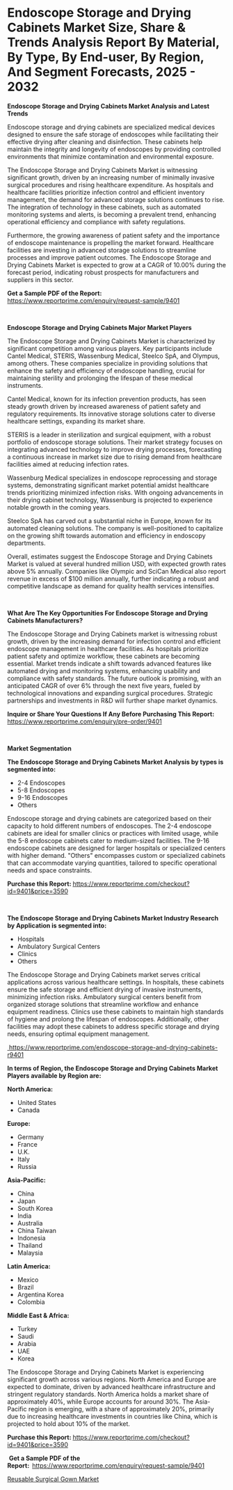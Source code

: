 <p><h1>Endoscope Storage and Drying Cabinets Market Size, Share & Trends Analysis Report By Material, By Type, By End-user, By Region, And Segment Forecasts, 2025 - 2032</h1></p><p><strong>Endoscope Storage and Drying Cabinets Market Analysis and Latest Trends</strong></p>
<p><p>Endoscope storage and drying cabinets are specialized medical devices designed to ensure the safe storage of endoscopes while facilitating their effective drying after cleaning and disinfection. These cabinets help maintain the integrity and longevity of endoscopes by providing controlled environments that minimize contamination and environmental exposure. </p><p>The Endoscope Storage and Drying Cabinets Market is witnessing significant growth, driven by an increasing number of minimally invasive surgical procedures and rising healthcare expenditure. As hospitals and healthcare facilities prioritize infection control and efficient inventory management, the demand for advanced storage solutions continues to rise. The integration of technology in these cabinets, such as automated monitoring systems and alerts, is becoming a prevalent trend, enhancing operational efficiency and compliance with safety regulations.</p><p>Furthermore, the growing awareness of patient safety and the importance of endoscope maintenance is propelling the market forward. Healthcare facilities are investing in advanced storage solutions to streamline processes and improve patient outcomes. The Endoscope Storage and Drying Cabinets Market is expected to grow at a CAGR of 10.00% during the forecast period, indicating robust prospects for manufacturers and suppliers in this sector.</p></p>
<p><strong>Get a Sample PDF of the Report:&nbsp;</strong> <a href="https://www.reportprime.com/enquiry/request-sample/9401?utm_campaign=2255&utm_medium=2&utm_source=Github&utm_content=ia&utm_term=20032025&utm_id=endoscope-storage-and-drying-cabinets">https://www.reportprime.com/enquiry/request-sample/9401</a></p>
<p>&nbsp;</p>
<p><strong>Endoscope Storage and Drying Cabinets Major Market Players</strong></p>
<p><p>The Endoscope Storage and Drying Cabinets Market is characterized by significant competition among various players. Key participants include Cantel Medical, STERIS, Wassenburg Medical, Steelco SpA, and Olympus, among others. These companies specialize in providing solutions that enhance the safety and efficiency of endoscope handling, crucial for maintaining sterility and prolonging the lifespan of these medical instruments.</p><p>Cantel Medical, known for its infection prevention products, has seen steady growth driven by increased awareness of patient safety and regulatory requirements. Its innovative storage solutions cater to diverse healthcare settings, expanding its market share.</p><p>STERIS is a leader in sterilization and surgical equipment, with a robust portfolio of endoscope storage solutions. Their market strategy focuses on integrating advanced technology to improve drying processes, forecasting a continuous increase in market size due to rising demand from healthcare facilities aimed at reducing infection rates.</p><p>Wassenburg Medical specializes in endoscope reprocessing and storage systems, demonstrating significant market potential amidst healthcare trends prioritizing minimized infection risks. With ongoing advancements in their drying cabinet technology, Wassenburg is projected to experience notable growth in the coming years.</p><p>Steelco SpA has carved out a substantial niche in Europe, known for its automated cleaning solutions. The company is well-positioned to capitalize on the growing shift towards automation and efficiency in endoscopy departments.</p><p>Overall, estimates suggest the Endoscope Storage and Drying Cabinets Market is valued at several hundred million USD, with expected growth rates above 5% annually. Companies like Olympic and SciCan Medical also report revenue in excess of $100 million annually, further indicating a robust and competitive landscape as demand for quality health services intensifies.</p></p>
<p>&nbsp;</p>
<p><strong>What Are The Key Opportunities For Endoscope Storage and Drying Cabinets Manufacturers?</strong></p>
<p><p>The Endoscope Storage and Drying Cabinets market is witnessing robust growth, driven by the increasing demand for infection control and efficient endoscope management in healthcare facilities. As hospitals prioritize patient safety and optimize workflow, these cabinets are becoming essential. Market trends indicate a shift towards advanced features like automated drying and monitoring systems, enhancing usability and compliance with safety standards. The future outlook is promising, with an anticipated CAGR of over 6% through the next five years, fueled by technological innovations and expanding surgical procedures. Strategic partnerships and investments in R&D will further shape market dynamics.</p></p>
<p><strong>Inquire or Share Your Questions If Any Before Purchasing This Report:</strong> <a href="https://www.reportprime.com/enquiry/pre-order/9401?utm_campaign=2255&utm_medium=2&utm_source=Github&utm_content=ia&utm_term=20032025&utm_id=endoscope-storage-and-drying-cabinets">https://www.reportprime.com/enquiry/pre-order/9401</a></p>
<p>&nbsp;</p>
<p><strong>Market Segmentation</strong></p>
<p><strong>The Endoscope Storage and Drying Cabinets Market Analysis by types is segmented into:</strong></p>
<p><ul><li>2-4 Endoscopes</li><li>5-8 Endoscopes</li><li>9-16 Endoscopes</li><li>Others</li></ul></p>
<p><p>Endoscope storage and drying cabinets are categorized based on their capacity to hold different numbers of endoscopes. The 2-4 endoscope cabinets are ideal for smaller clinics or practices with limited usage, while the 5-8 endoscope cabinets cater to medium-sized facilities. The 9-16 endoscope cabinets are designed for larger hospitals or specialized centers with higher demand. "Others" encompasses custom or specialized cabinets that can accommodate varying quantities, tailored to specific operational needs and space constraints.</p></p>
<p><strong>Purchase this Report:&nbsp;</strong><a href="https://www.reportprime.com/checkout?id=9401&price=3590&utm_campaign=2255&utm_medium=2&utm_source=Github&utm_content=ia&utm_term=20032025&utm_id=endoscope-storage-and-drying-cabinets">https://www.reportprime.com/checkout?id=9401&price=3590</a></p>
<p>&nbsp;</p>
<p><strong>The Endoscope Storage and Drying Cabinets Market Industry Research by Application is segmented into:</strong></p>
<p><ul><li>Hospitals</li><li>Ambulatory Surgical Centers</li><li>Clinics</li><li>Others</li></ul></p>
<p><p>The Endoscope Storage and Drying Cabinets market serves critical applications across various healthcare settings. In hospitals, these cabinets ensure the safe storage and efficient drying of invasive instruments, minimizing infection risks. Ambulatory surgical centers benefit from organized storage solutions that streamline workflow and enhance equipment readiness. Clinics use these cabinets to maintain high standards of hygiene and prolong the lifespan of endoscopes. Additionally, other facilities may adopt these cabinets to address specific storage and drying needs, ensuring optimal equipment management.</p></p>
<p><a href="https://www.reportprime.com/endoscope-storage-and-drying-cabinets-r9401?utm_campaign=2255&utm_medium=2&utm_source=Github&utm_content=ia&utm_term=20032025&utm_id=endoscope-storage-and-drying-cabinets">&nbsp;https://www.reportprime.com/endoscope-storage-and-drying-cabinets-r9401</a></p>
<p><strong>In terms of Region, the Endoscope Storage and Drying Cabinets Market Players available by Region are:</strong></p>
<p>
    <p> <strong> North America: </strong>
        <ul>
            <li>United States</li>
            <li>Canada</li>
        </ul>
        </p> 
    <p> <strong> Europe: </strong>
        <ul>
            <li>Germany</li>
            <li>France</li>
            <li>U.K.</li>
            <li>Italy</li>
            <li>Russia</li>
        </ul>
        </p> 
    <p> <strong> Asia-Pacific: </strong>
        <ul>
            <li>China</li>
            <li>Japan</li>
            <li>South Korea</li>
            <li>India</li>
            <li>Australia</li>
            <li>China Taiwan</li>
            <li>Indonesia</li>
            <li>Thailand</li>
            <li>Malaysia</li>
        </ul>
        </p> 
    <p> <strong> Latin America: </strong>
        <ul>
            <li>Mexico</li>
            <li>Brazil</li>
            <li>Argentina Korea</li>
            <li>Colombia</li>
        </ul>
        </p> 
    <p> <strong> Middle East & Africa: </strong>
        <ul>
            <li>Turkey</li>
            <li>Saudi</li>
            <li>Arabia</li>
            <li>UAE</li>
            <li>Korea</li>
        </ul>
    </p>
    </p>
<p><p>The Endoscope Storage and Drying Cabinets Market is experiencing significant growth across various regions. North America and Europe are expected to dominate, driven by advanced healthcare infrastructure and stringent regulatory standards. North America holds a market share of approximately 40%, while Europe accounts for around 30%. The Asia-Pacific region is emerging, with a share of approximately 20%, primarily due to increasing healthcare investments in countries like China, which is projected to hold about 10% of the market.</p></p>
<p><strong>Purchase this Report: </strong><a href="https://www.reportprime.com/checkout?id=9401&price=3590&utm_campaign=2255&utm_medium=2&utm_source=Github&utm_content=ia&utm_term=20032025&utm_id=endoscope-storage-and-drying-cabinets">https://www.reportprime.com/checkout?id=9401&price=3590</a></p>
<p>&nbsp;<strong>Get a Sample PDF of the Report:&nbsp;&nbsp;</strong><a href="https://www.reportprime.com/enquiry/request-sample/9401?utm_campaign=2255&utm_medium=2&utm_source=Github&utm_content=ia&utm_term=20032025&utm_id=endoscope-storage-and-drying-cabinets">https://www.reportprime.com/enquiry/request-sample/9401</a></p>
<p><strong></strong></p>
<p><p><a href="https://github.com/sca704osol/Market-Research-Report-List-1/blob/main/reusable-surgical-gown-market.md?utm_campaign=2255&utm_medium=2&utm_source=Github&utm_content=ia&utm_term=20032025&utm_id=endoscope-storage-and-drying-cabinets">Reusable Surgical Gown Market</a></p></p>